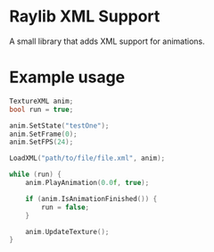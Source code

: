 # Raylib XML Support
A small library that adds XML support for animations.

# Example usage
```cpp
TextureXML anim;
bool run = true;

anim.SetState("testOne");
anim.SetFrame(0);
anim.SetFPS(24);

LoadXML("path/to/file/file.xml", anim);

while (run) {
    anim.PlayAnimation(0.0f, true);

    if (anim.IsAnimationFinished()) {
        run = false;
    }

    anim.UpdateTexture();
}
```